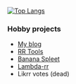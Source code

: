 [![Top Langs](https://github-readme-stats.vercel.app/api/top-langs/?username=pbl0&hide=hack,tsql,php&layout=compact&langs_count=6&theme=dracula&exclude_repo=senku,segundamano,buscaminas,aplicacion-php)](https://github.com/anuraghazra/github-readme-stats)

### Hobby projects
- [My blog](https://hipihapa.netlify.com)
- [RR Tools](https://rr-tools.eu)
- [Banana Spleet](https://github.com/pbl0/banana_spleet)
- [Lambda-rr](https://pbl0.github.io/lambda-rr/)
- Likrr votes (dead)
